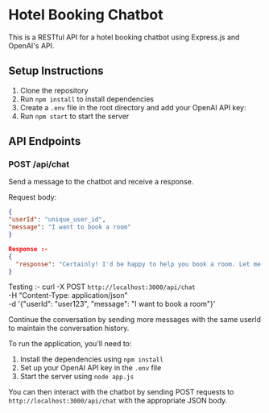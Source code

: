 # Hotel Booking Chatbot

This is a RESTful API for a hotel booking chatbot using Express.js and OpenAI's API.

## Setup Instructions

1. Clone the repository
2. Run `npm install` to install dependencies
3. Create a `.env` file in the root directory and add your OpenAI API key:
4. Run `npm start` to start the server

## API Endpoints

### POST /api/chat

Send a message to the chatbot and receive a response.

Request body:
```json :- 
{
"userId": "unique_user_id",
"message": "I want to book a room"
}  

Response :- 
{
  "response": "Certainly! I'd be happy to help you book a room. Let me fetch the available room options for you."
}
```

Testing :- 
curl -X POST `http://localhost:3000/api/chat` \
  -H "Content-Type: application/json" \
  -d '{"userId": "user123", "message": "I want to book a room"}'

Continue the conversation by sending more messages with the same userId to maintain the conversation history.

To run the application, you'll need to:

1. Install the dependencies using `npm install`
2. Set up your OpenAI API key in the `.env` file
3. Start the server using `node app.js`

You can then interact with the chatbot by sending POST requests to `http://localhost:3000/api/chat` with the appropriate JSON body.
